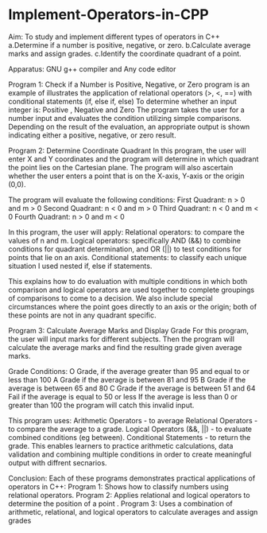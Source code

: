 # Implement-Operators-in-CPP
Aim:
To study and implement different types of operators in C++
a.Determine if a number is positive, negative, or zero.
b.Calculate average marks and assign grades. 
c.Identify the coordinate quadrant of a point.

Apparatus: 
GNU g++ compiler and Any code editor 

Program 1:
Check if a Number is Positive, Negative, or Zero
program is an example of illustrates the application of relational operators (>, <, ==) with conditional statements (if, else if, else)
To determine whether an input integer is: Positive , Negative and Zero
The program takes the user for a number input and evaluates the condition utilizing simple comparisons. Depending on the result of the evaluation, an appropriate output is shown indicating either a positive, negative, or zero result.

Program 2: 
Determine Coordinate Quadrant
In this program, the user will enter X and Y coordinates and the program will determine in which quadrant the point lies on the Cartesian plane. The program will also ascertain whether the user enters a point that is on the X-axis, Y-axis or the origin (0,0).

The program will evaluate the following conditions:
First Quadrant: n > 0 and m > 0
Second Quadrant: n < 0 and m > 0
Third Quadrant: n < 0 and m < 0
Fourth Quadrant: n > 0 and m < 0

In this program, the user will apply:
Relational operators: to compare the values of n and m.
Logical operators: specifically AND (&&) to combine conditions for quadrant determination, and OR (||) to test conditions for points that lie on an axis.
Conditional statements: to classify each unique situation I used nested if, else if statements.

This explains how to do evaluation with multiple conditions in which both comparison and logical operators are used together to complete groupings of comparisons to come to a decision. We also include special circumstances where the point goes directly to an axis or the origin; both of these points are not in any quadrant specific.

Program 3: 
Calculate Average Marks and Display Grade
For this program, the user will input marks for different subjects. Then the program will calculate the average marks and find the resulting grade given average marks.

Grade Conditions:
O Grade, if the average greater than 95 and equal to or less than 100
A Grade if the average is between 81 and 95
B Grade if the average is between 65 and 80
C Grade if the average is between 51 and 64
Fail if the average is equal to 50 or less
If the average is less than 0 or greater than 100 the program will catch this invalid input.

This program uses:
Arithmetic Operators - to average
Relational Operators - to compare the average to a grade.
Logical Operators (&&, ||) - to evaluate combined conditions (eg between).
Conditional Statements - to return the grade.
This enables learners to practice arithmetic calculations, data validation and combining multiple conditions in order to create meaningful output with diffrent secnarios.


Conclusion:
Each of these programs demonstrates practical applications of operators in C++:
Program 1: Shows how to classify numbers using relational operators.
Program 2: Applies relational and logical operators to determine the position of a point .
Program 3: Uses a combination of arithmetic, relational, and logical operators to calculate averages and assign grades 
